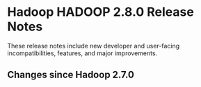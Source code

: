 # Hadoop HADOOP 2.8.0 Release Notes

These release notes include new developer and user-facing incompatibilities, features, and major improvements.

## Changes since Hadoop 2.7.0




